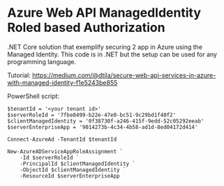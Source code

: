 # Azure Web API ManagedIdentity Roled based Authorization
.NET Core solution that exemplify securing 2 app in Azure using the Managed Identity. This code is in .NET but the setup can be used for any programming language.

Tutorial: https://medium.com/@dtila/secure-web-api-services-in-azure-with-managed-identity-f1e5243be855


PowerShell script:

    $tenantId = '<your tenant id>'
    $serverRoleId = '7fbe8499-b22e-47e0-bc51-9c29bd1f40f2'
    $clientManagedIdentity = '0f38730f-a246-415f-9edd-52c05292eeab'
    $serverEnterpriseApp = '9014273b-4c34-4b58-ad1d-8ed04172d414'

    Connect-AzureAd -TenantId $tenantId

    New-AzureADServiceAppRoleAssignment `
        -Id $serverRoleId `
        -PrincipalId $clientManagedIdentity `
        -ObjectId $clientManagedIdentity `
        -ResourceId $serverEnterpriseApp


    